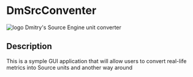 # DmSrcConventer
![logo](logo.png)
Dmitry's Source Engine unit converter

## Description
This is a symple GUI application that will allow users to convert real-life metrics into Source units and another way around

